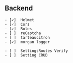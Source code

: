 ## Backend

    - [✓]  Helmet
    - [✓]  Cors
    - [✓]  Roles
    - [ ]  reCaptcha
    - [ ]  tarteaucitron
    - [✓]  morgan logger

    - [ ]  SettingsRoutes Verify
    - [ ]  Setting CRUD